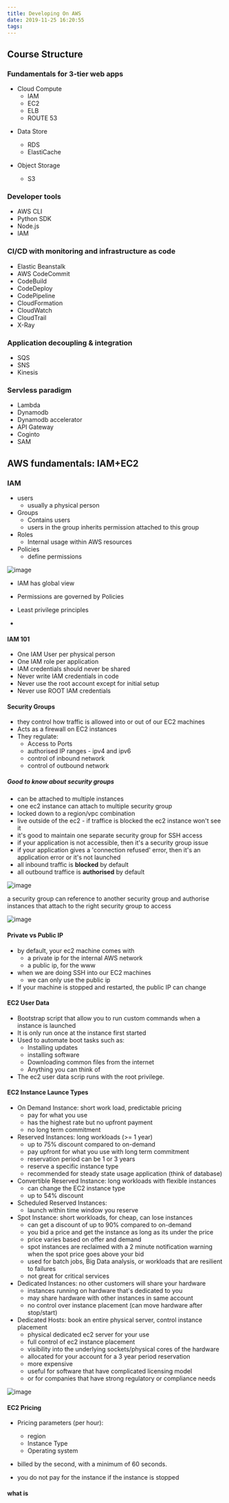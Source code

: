 ```yaml
---
title: Developing On AWS
date: 2019-11-25 16:20:55
tags:
---
```


## Course Structure
### Fundamentals for 3-tier web apps

* Cloud Compute
	* IAM
	* EC2
	* ELB
	*	ROUTE 53

- Data Store
	* RDS
	* ElastiCache

- Object Storage
	* S3

<!--more-->

### Developer tools
- AWS CLI
- Python SDK 
- Node.js
- IAM



### CI/CD with monitoring and infrastructure as code
- Elastic Beanstalk
- AWS CodeCommit
- CodeBuild
- CodeDeploy
- CodePipeline
- CloudFormation
- CloudWatch
- CloudTrail
- X-Ray

### Application decoupling & integration
- SQS
- SNS
- Kinesis

### Servless paradigm
- Lambda
- Dynamodb
- Dynamodb accelerator
- API Gateway
- Coginto
- SAM



## AWS fundamentals: IAM+EC2
### IAM
- users
	- usually a physical person
- Groups
	- Contains users
	- users in the group inherits permission attached to this group
- Roles
	- Internal usage within AWS resources
- Policies
	- define permissions

![image](https://developing-on-aws-imgs.s3-ap-southeast-2.amazonaws.com/1.jpg)

- IAM has global view
- Permissions are governed by Policies
- Least privilege principles

-
#### IAM 101
- One IAM User per physical person
- One IAM role per application
- IAM credentials should never be shared
- Never write IAM credentials in code
- Never use the root account except for initial setup
- Never use ROOT IAM credentials

#### Security Groups
- they control how traffic is allowed into or out of our EC2 machines
- Acts as a firewall on EC2 instances
- They regulate:
	- Access to Ports
	- authorised IP ranges - ipv4 and ipv6
	- control of inbound network
	- control of outbound network

	
##### Good to know about security groups
- can be attached to multiple instances
- one ec2 instance can attach to multiple security group
- locked down to a region/vpc combination 
- live outside of the ec2 - if traffice is blocked the ec2 instance won't see it
- it's good to maintain one separate security group for SSH access
- if your application is not accessible, then it's a security group issue
- if your application gives a 'connection refused' error, then it's an application error or it's not launched
- all inbound traffic is **blocked** by default
- all outbound traffice is **authorised** by default


![image](https://developing-on-aws-imgs.s3-ap-southeast-2.amazonaws.com/2.jpg)

a security group can reference to another security group and authorise instances that attach to the right security group to access

![image](https://developing-on-aws-imgs.s3-ap-southeast-2.amazonaws.com/3.jpg)

#### Private vs Public IP
- by default, your ec2 machine comes with
	- a private ip for the internal AWS network
	- a public ip, for the www
- when we are doing SSH into our EC2 machines
	- we can only use the public ip
- If your machine is stopped and restarted, the public IP can change


#### EC2 User Data
- Bootstrap script that allow you to run custom commands when a instance is launched
- It is only run once at the instance first started
- Used to automate boot tasks such as:
	- Installing updates
	- installing software
	- Downloading common files from the internet
	- Anything you can think of
- The ec2 user data scrip runs with the root privilege.

#### EC2 Instance Launce Types
- On Demand Instance: short work load, predictable pricing
	- pay for what you use
	- has the highest rate but no upfront payment
	- no long term commitment
- Reserved Instances: long workloads (>= 1 year)
	- up to 75% discount compared to on-demand
	- pay upfront for what you use with long term commitment
	- reservation period can be 1 or 3 years
	- reserve a specific instance type
	- recommended for steady state usage application (think of database)
- Convertible Reserved Instance: long workloads with flexible instances
	- can change the EC2 instance type
	- up to 54% discount
- Scheduled Reserved Instances: 
	- launch within time window you reserve
- Spot Instance: short workloads, for cheap, can lose instances
	- can get a discount of up to 90% compared to on-demand
	- you bid a price and get the instance as long as its under the price
	- price varies based on offer and demand
	- spot instances are reclaimed with a 2 minute notification warning when the spot price goes above your bid
	- used for batch jobs, Big Data analysis, or workloads that are resilient to failures
	- not great for critical services
- Dedicated Instances: no other customers will share your hardware
	- instances running on hardware that's dedicated to you
	- may share hardware with other instances in same account
	- no control over instance placement (can move hardware after stop/start)
- Dedicated Hosts: book an entire physical server, control instance placement
	- physical dedicated ec2 server for your use
	- full control of ec2 instance placement
	- visibility into the underlying sockets/physical cores of the hardware
	- allocated for your account for a 3 year period reservation
	- more expensive
	- useful for software that have complicated licensing model
	- or for companies that have strong regulatory or compliance needs

![image](https://developing-on-aws-imgs.s3-ap-southeast-2.amazonaws.com/4.jpg)

#### EC2 Pricing

- Pricing parameters (per hour):
	- region
	- Instance Type
	- Operating system

- billed by the second, with a minimum of 60 seconds.
- you do not pay for the instance if the instance is stopped

#### what is 

 